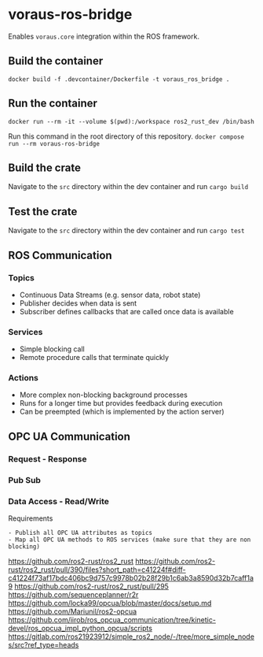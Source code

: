 # voraus-ros-bridge

Enables `voraus.core` integration within the ROS framework.

## Build the container

`docker build -f .devcontainer/Dockerfile -t voraus_ros_bridge .`

## Run the container

`docker run --rm -it --volume $(pwd):/workspace ros2_rust_dev /bin/bash`

Run this command in the root directory of this repository.
`docker compose run --rm voraus-ros-bridge`

## Build the crate

Navigate to the `src` directory within the dev container and run `cargo build`

## Test the crate

Navigate to the `src` directory within the dev container and run `cargo test`

## ROS Communication

### Topics

- Continuous Data Streams (e.g. sensor data, robot state)
- Publisher decides when data is sent
- Subscriber defines callbacks that are called once data is available

### Services

- Simple blocking call
- Remote procedure calls that terminate quickly

### Actions

- More complex non-blocking background processes
- Runs for a longer time but provides feedback during execution
- Can be preempted (which is implemented by the action server)

## OPC UA Communication

### Request - Response

### Pub Sub

### Data Access - Read/Write



Requirements

    - Publish all OPC UA attributes as topics
    - Map all OPC UA methods to ROS services (make sure that they are non blocking)


https://github.com/ros2-rust/ros2_rust
https://github.com/ros2-rust/ros2_rust/pull/390/files?short_path=c41224f#diff-c41224f73af17bdc406bc9d757c9978b02b28f29b1c6ab3a8590d32b7caff1a9
https://github.com/ros2-rust/ros2_rust/pull/295
https://github.com/sequenceplanner/r2r
https://github.com/locka99/opcua/blob/master/docs/setup.md
https://github.com/Mariunil/ros2-opcua
https://github.com/iirob/ros_opcua_communication/tree/kinetic-devel/ros_opcua_impl_python_opcua/scripts
https://gitlab.com/ros21923912/simple_ros2_node/-/tree/more_simple_nodes/src?ref_type=heads
